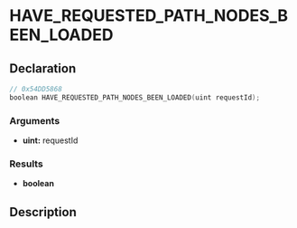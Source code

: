 # HAVE_REQUESTED_PATH_NODES_BEEN_LOADED

## Declaration
```cpp
// 0x54DD5868
boolean HAVE_REQUESTED_PATH_NODES_BEEN_LOADED(uint requestId);
```

### Arguments
- **uint:** requestId

### Results
- **boolean**

## Description
